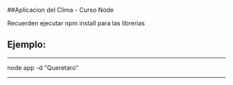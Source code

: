 ##Aplicacion del Clima - Curso Node

Recuerden ejecutar npm install para las librerías

## Ejemplo:

*****

node app -d "Queretaro"

*****